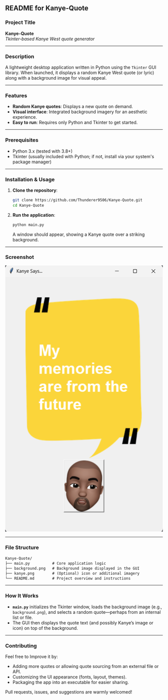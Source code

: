 ## README for **Kanye-Quote**

### Project Title
**Kanye-Quote**  
_Tkinter-based Kanye West quote generator_

---

### Description  
A lightweight desktop application written in Python using the `Tkinter` GUI library. When launched, it displays a random Kanye West quote (or lyric) along with a background image for visual appeal.

---

### Features
- **Random Kanye quotes**: Displays a new quote on demand.
- **Visual interface**: Integrated background imagery for an aesthetic experience.
- **Easy to run**: Requires only Python and Tkinter to get started.

---

### Prerequisites  
- Python 3.x (tested with 3.8+)  
- Tkinter (usually included with Python; if not, install via your system's package manager)

---

### Installation & Usage
1. **Clone the repository**:  
   ```bash
   git clone https://github.com/Thunderer9506/Kanye-Quote.git
   cd Kanye-Quote
   ```
2. **Run the application**:  
   ```bash
   python main.py
   ```
   A window should appear, showing a Kanye quote over a striking background.

---

### Screenshot  

![Kanye-Quote App Screenshot](./Screenshot.png)

---

### File Structure
```
Kanye-Quote/
├── main.py          # Core application logic
├── background.png   # Background image displayed in the GUI
├── kanye.png        # (Optional) icon or additional imagery
└── README.md        # Project overview and instructions
```

---

### How It Works  
- **`main.py`** initializes the Tkinter window, loads the background image (e.g., `background.png`), and selects a random quote—perhaps from an internal list or file.
- The GUI then displays the quote text (and possibly Kanye’s image or icon) on top of the background.

---

### Contributing  
Feel free to Improve it by:
- Adding more quotes or allowing quote sourcing from an external file or API.
- Customizing the UI appearance (fonts, layout, themes).
- Packaging the app into an executable for easier sharing.

Pull requests, issues, and suggestions are warmly welcomed!
